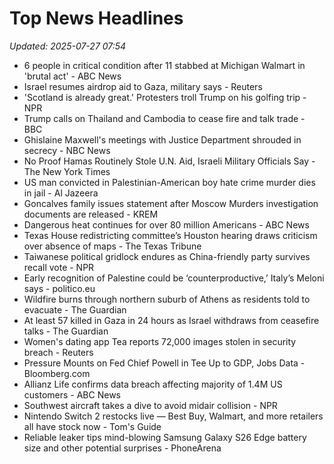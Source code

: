 # Top News Headlines

_Updated: 2025-07-27 07:54_

- 6 people in critical condition after 11 stabbed at Michigan Walmart in 'brutal act' - ABC News
- Israel resumes airdrop aid to Gaza, military says - Reuters
- 'Scotland is already great.' Protesters troll Trump on his golfing trip - NPR
- Trump calls on Thailand and Cambodia to cease fire and talk trade - BBC
- Ghislaine Maxwell's meetings with Justice Department shrouded in secrecy - NBC News
- No Proof Hamas Routinely Stole U.N. Aid, Israeli Military Officials Say - The New York Times
- US man convicted in Palestinian-American boy hate crime murder dies in jail - Al Jazeera
- Goncalves family issues statement after Moscow Murders investigation documents are released - KREM
- Dangerous heat continues for over 80 million Americans - ABC News
- Texas House redistricting committee’s Houston hearing draws criticism over absence of maps - The Texas Tribune
- Taiwanese political gridlock endures as China-friendly party survives recall vote - NPR
- Early recognition of Palestine could be ‘counterproductive,’ Italy’s Meloni says - politico.eu
- Wildfire burns through northern suburb of Athens as residents told to evacuate - The Guardian
- At least 57 killed in Gaza in 24 hours as Israel withdraws from ceasefire talks - The Guardian
- Women's dating app Tea reports 72,000 images stolen in security breach - Reuters
- Pressure Mounts on Fed Chief Powell in Tee Up to GDP, Jobs Data - Bloomberg.com
- Allianz Life confirms data breach affecting majority of 1.4M US customers - ABC News
- Southwest aircraft takes a dive to avoid midair collision - NPR
- Nintendo Switch 2 restocks live — Best Buy, Walmart, and more retailers all have stock now - Tom's Guide
- Reliable leaker tips mind-blowing Samsung Galaxy S26 Edge battery size and other potential surprises - PhoneArena